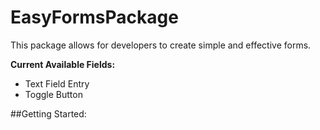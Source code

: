 # EasyFormsPackage

This package allows for developers to create simple and effective forms. 

**Current Available Fields:**

 - Text Field Entry
 - Toggle Button
 
##Getting Started: 

